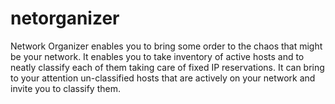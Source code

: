 # netorganizer
Network Organizer enables you to bring some order to the chaos that might be your network. It enables you to take inventory of active hosts and to neatly classify each of them taking care of fixed IP reservations. It can bring to your attention un-classified hosts that are actively on your network and invite you to classify them. 
